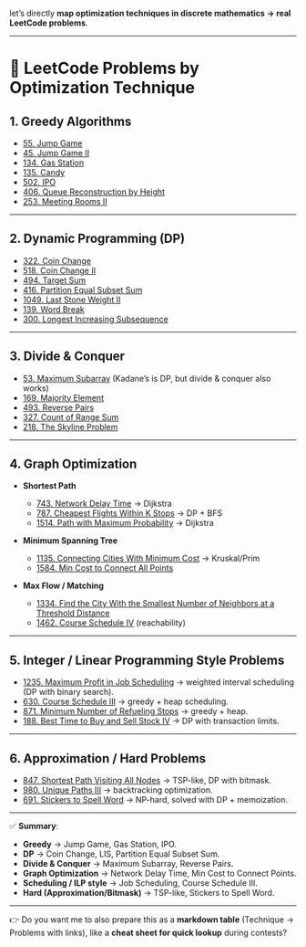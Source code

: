  let’s directly **map optimization techniques in discrete mathematics → real LeetCode problems**.

---

# 🔑 LeetCode Problems by Optimization Technique

## 1. **Greedy Algorithms**

* [55. Jump Game](https://leetcode.com/problems/jump-game/)
* [45. Jump Game II](https://leetcode.com/problems/jump-game-ii/)
* [134. Gas Station](https://leetcode.com/problems/gas-station/)
* [135. Candy](https://leetcode.com/problems/candy/)
* [502. IPO](https://leetcode.com/problems/ipo/)
* [406. Queue Reconstruction by Height](https://leetcode.com/problems/queue-reconstruction-by-height/)
* [253. Meeting Rooms II](https://leetcode.com/problems/meeting-rooms-ii/)

---

## 2. **Dynamic Programming (DP)**

* [322. Coin Change](https://leetcode.com/problems/coin-change/)
* [518. Coin Change II](https://leetcode.com/problems/coin-change-ii/)
* [494. Target Sum](https://leetcode.com/problems/target-sum/)
* [416. Partition Equal Subset Sum](https://leetcode.com/problems/partition-equal-subset-sum/)
* [1049. Last Stone Weight II](https://leetcode.com/problems/last-stone-weight-ii/)
* [139. Word Break](https://leetcode.com/problems/word-break/)
* [300. Longest Increasing Subsequence](https://leetcode.com/problems/longest-increasing-subsequence/)

---

## 3. **Divide & Conquer**

* [53. Maximum Subarray](https://leetcode.com/problems/maximum-subarray/) (Kadane’s is DP, but divide & conquer also works)
* [169. Majority Element](https://leetcode.com/problems/majority-element/)
* [493. Reverse Pairs](https://leetcode.com/problems/reverse-pairs/)
* [327. Count of Range Sum](https://leetcode.com/problems/count-of-range-sum/)
* [218. The Skyline Problem](https://leetcode.com/problems/the-skyline-problem/)

---

## 4. **Graph Optimization**

* **Shortest Path**

  * [743. Network Delay Time](https://leetcode.com/problems/network-delay-time/) → Dijkstra
  * [787. Cheapest Flights Within K Stops](https://leetcode.com/problems/cheapest-flights-within-k-stops/) → DP + BFS
  * [1514. Path with Maximum Probability](https://leetcode.com/problems/path-with-maximum-probability/) → Dijkstra
* **Minimum Spanning Tree**

  * [1135. Connecting Cities With Minimum Cost](https://leetcode.com/problems/connecting-cities-with-minimum-cost/) → Kruskal/Prim
  * [1584. Min Cost to Connect All Points](https://leetcode.com/problems/min-cost-to-connect-all-points/)
* **Max Flow / Matching**

  * [1334. Find the City With the Smallest Number of Neighbors at a Threshold Distance](https://leetcode.com/problems/find-the-city-with-the-smallest-number-of-neighbors-at-a-threshold-distance/)
  * [1462. Course Schedule IV](https://leetcode.com/problems/course-schedule-iv/) (reachability)

---

## 5. **Integer / Linear Programming Style Problems**

* [1235. Maximum Profit in Job Scheduling](https://leetcode.com/problems/maximum-profit-in-job-scheduling/) → weighted interval scheduling (DP with binary search).
* [630. Course Schedule III](https://leetcode.com/problems/course-schedule-iii/) → greedy + heap scheduling.
* [871. Minimum Number of Refueling Stops](https://leetcode.com/problems/minimum-number-of-refueling-stops/) → greedy + heap.
* [188. Best Time to Buy and Sell Stock IV](https://leetcode.com/problems/best-time-to-buy-and-sell-stock-iv/) → DP with transaction limits.

---

## 6. **Approximation / Hard Problems**

* [847. Shortest Path Visiting All Nodes](https://leetcode.com/problems/shortest-path-visiting-all-nodes/) → TSP-like, DP with bitmask.
* [980. Unique Paths III](https://leetcode.com/problems/unique-paths-iii/) → backtracking optimization.
* [691. Stickers to Spell Word](https://leetcode.com/problems/stickers-to-spell-word/) → NP-hard, solved with DP + memoization.

---

✅ **Summary**:

* **Greedy** → Jump Game, Gas Station, IPO.
* **DP** → Coin Change, LIS, Partition Equal Subset Sum.
* **Divide & Conquer** → Maximum Subarray, Reverse Pairs.
* **Graph Optimization** → Network Delay Time, Min Cost to Connect Points.
* **Scheduling / ILP style** → Job Scheduling, Course Schedule III.
* **Hard (Approximation/Bitmask)** → TSP-like, Stickers to Spell Word.

---

👉 Do you want me to also prepare this as a **markdown table** (Technique → Problems with links), like a **cheat sheet for quick lookup** during contests?
